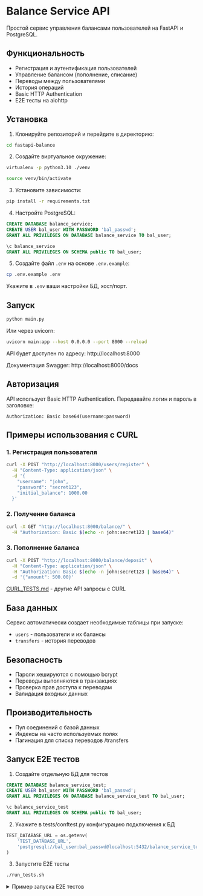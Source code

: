 # Balance Service API

Простой сервис управления балансами пользователей на FastAPI и PostgreSQL.

## Функциональность

- Регистрация и аутентификация пользователей
- Управление балансом (пополнение, списание)
- Переводы между пользователями
- История операций
- Basic HTTP Authentication
- E2E тесты на aiohttp

## Установка

1. Клонируйте репозиторий и перейдите в директорию:
```bash
cd fastapi-balance
```

2. Создайте виртуальное окружение:
```bash
virtualenv -p python3.10 ./venv

source venv/bin/activate
```

3. Установите зависимости:
```bash
pip install -r requirements.txt
```

4. Настройте PostgreSQL:
```sql
CREATE DATABASE balance_service;
CREATE USER bal_user WITH PASSWORD 'bal_passwd';
GRANT ALL PRIVILEGES ON DATABASE balance_service TO bal_user;

\c balance_service
GRANT ALL PRIVILEGES ON SCHEMA public TO bal_user;
```

5. Создайте файл `.env` на основе `.env.example`:
```bash
cp .env.example .env
```

Укажите в `.env` ваши настройки БД, хост/порт.

## Запуск

```bash
python main.py
```

Или через uvicorn:
```bash
uvicorn main:app --host 0.0.0.0 --port 8000 --reload
```

API будет доступен по адресу: http://localhost:8000

Документация Swagger: http://localhost:8000/docs

## Авторизация

API использует Basic HTTP Authentication. Передавайте логин и пароль в заголовке:

```
Authorization: Basic base64(username:password)
```

## Примеры использования c CURL

### 1. Регистрация пользователя
```bash
curl -X POST "http://localhost:8000/users/register" \
  -H "Content-Type: application/json" \
  -d '{
    "username": "john",
    "password": "secret123",
    "initial_balance": 1000.00
  }'
```

### 2. Получение баланса
```bash
curl -X GET "http://localhost:8000/balance/" \
  -H "Authorization: Basic $(echo -n john:secret123 | base64)"
```

### 3. Пополнение баланса
```bash
curl -X POST "http://localhost:8000/balance/deposit" \
  -H "Content-Type: application/json" \
  -H "Authorization: Basic $(echo -n john:secret123 | base64)" \
  -d '{"amount": 500.00}'
```

[CURL_TESTS.md](CURL_TESTS.md) - другие API запросы с CURL

## База данных

Сервис автоматически создает необходимые таблицы при запуске:

- `users` - пользователи и их балансы
- `transfers` - история переводов

## Безопасность

- Пароли хешируются с помощью bcrypt
- Переводы выполняются в транзакциях
- Проверка прав доступа к переводам
- Валидация входных данных

## Производительность

- Пул соединений с базой данных
- Индексы на часто используемых полях
- Пагинация для списка переводов /transfers

## Запуск Е2Е тестов

1. Создайте отдельную БД для тестов
```sql
CREATE DATABASE balance_service_test;
CREATE USER bal_user WITH PASSWORD 'bal_passwd';
GRANT ALL PRIVILEGES ON DATABASE balance_service_test TO bal_user;

\c balance_service_test
GRANT ALL PRIVILEGES ON SCHEMA public TO bal_user;
```

2. Укажите в tests/conftest.py конфигурацию подключения к БД
```python
TEST_DATABASE_URL = os.getenv(
    'TEST_DATABASE_URL',
    'postgresql://bal_user:bal_passwd@localhost:5432/balance_service_test'
)
```

3. Запустите Е2Е тесты
```bash
./run_tests.sh
```

<details>
  <summary>Пример запуска Е2Е тестов</summary>

  ```bash
============================================================== test session starts ===============================================================
platform linux -- Python 3.12.3, pytest-8.4.2, pluggy-1.6.0 -- /home/zak/work/fastapi-balance/env/bin/python
cachedir: .pytest_cache
rootdir: /home/zak/work/fastapi-balance
plugins: locust-2.41.5, anyio-4.11.0, asyncio-1.2.0
asyncio: mode=Mode.STRICT, debug=False, asyncio_default_fixture_loop_scope=None, asyncio_default_test_loop_scope=function
collected 11 items

tests/test_e2e_api.py::TestBalanceServiceE2E::test_01_create_user_john База данных инициализирована

Тестовый API сервер запущен на порту 8001
Тестовая база данных очищена

  Пользователь john_test1 успешно создан с ID 1 и балансом 1000.00
PASSED
tests/test_e2e_api.py::TestBalanceServiceE2E::test_02_get_user_info
  Информация о пользователе: ID=2, баланс=1000.00
PASSED
tests/test_e2e_api.py::TestBalanceServiceE2E::test_03_create_recipient_user
  Пользователь-получатель john2_test3 создан с ID 3
PASSED
tests/test_e2e_api.py::TestBalanceServiceE2E::test_04_successful_transfer
  Перевод создан: ID=1, сумма=500.00
  Перевод найден в списке переводов
  Баланс отправителя после перевода: 500.00
  Баланс получателя после перевода: 1500.00
PASSED
tests/test_e2e_api.py::TestBalanceServiceE2E::test_05_insufficient_funds_error
  Ошибка недостаточности средств обработана корректно: Недостаточно средств
PASSED
tests/test_e2e_api.py::TestBalanceServiceE2E::test_06_self_transfer_error
  Ошибка перевода самому себе обработана корректно: Нельзя переводить деньги самому себе
PASSED
tests/test_e2e_api.py::TestBalanceServiceE2E::test_07_negative_amount_error
  Ошибка отрицательной суммы обработана корректно: Input should be greater than 0
PASSED
tests/test_e2e_api.py::TestBalanceServiceE2E::test_08_zero_amount_error
  Ошибка нулевой суммы обработана корректно: Input should be greater than 0
PASSED
tests/test_e2e_api.py::TestBalanceServiceE2E::test_09_nonexistent_user_error
  Ошибка перевода несуществующему пользователю обработана корректно: Пользователь 'not_exists_user_9999' не найден
PASSED
tests/test_e2e_api.py::TestBalanceServiceE2E::test_10_deposit
  Баланс пополнен на 10.0, новый баланс: 1010.00
PASSED
tests/test_e2e_api.py::TestBalanceServiceE2E::test_11_withdraw
  С баланса списано 10.0, новый баланс: 990.00
PASSEDПодключение к базе данных закрыто

Тестовый API сервер остановлен


=============================================================== 11 passed in 7.21s ===============================================================

=== Все тесты пройдены успешно ===
  ```
<details>